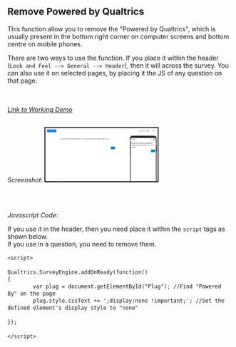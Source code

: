 ## Remove Powered by Qualtrics

This function allow you to remove the "Powered by Qualtrics", which is usually present in the bottom right corner on computer screens and bottom centre on mobile phones.

There are two ways to use the function. If you place it within the header (`Look and Feel --> General --> Header`), then it will across the survey. You can also use it on selected pages, by placing it the JS of any question on that page.

<br><br>
[*Link to Working Demo*](https://iima.au1.qualtrics.com/jfe/preview/SV_2rCRZYIQqNq0nzv/BL_50ayDWeUd6ErdeR?Q_SurveyVersionID=current) 
<br><br>

*Screenshot*:
<kbd>
 <img src="../screenshots/removed_powered_by_qualtrics.png" title="removed_powered_by_qualtrics" alt="removed_powered_by_qualtrics" style="width:50%; border: 2px solid"/>
 </kbd>

<br><br>

*Javascript Code*:

If you use it in the header, then you need place it within the `script` tags as shown below.  
If you use in a question, you need to remove them.

```
<script>

Qualtrics.SurveyEngine.addOnReady(function()
{
        var plug = document.getElementById("Plug"); //Find "Powered By" on the page
        plug.style.cssText += ';display:none !important;'; //Set the defined element's display style to "none"

});

</script>
```